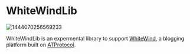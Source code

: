 # WhiteWindLib

![1444070256569233](https://user-images.githubusercontent.com/898335/167266846-1ad2648f-91c1-4a04-a18d-6dd4d6c7d21c.gif)

WhiteWindLib is an expermental library to support [WhiteWind](https://whtwnd.com/about), a blogging platform built on [ATProtocol](https://atproto.com/).